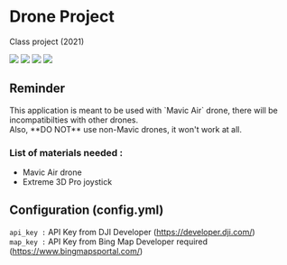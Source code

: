 # Drone Project
Class project (2021)

![](https://img.shields.io/github/issues/ZukiLTU/Portique_Project)
![](https://img.shields.io/github/forks/ZukiLTU/Portique_Project)
![](https://img.shields.io/github/stars/ZukiLTU/Portique_Project)
![](https://img.shields.io/github/license/ZukiLTU/Portique_Project)

## Reminder

<div class="rem">
<!--<img src = "" alt="">-->
This application is meant to be used with `Mavic Air` drone, there will be incompatibilties with other drones.
<br/>Also, **DO NOT** use non-Mavic drones, it won't work at all.
</div>



### List of materials needed :
<ul>
    <li>Mavic Air drone</li>
    <li>Extreme 3D Pro joystick</li>
</ul>

## Configuration (config.yml)
`api_key :` API Key from DJI Developer (https://developer.dji.com/)<br/>
`map_key :` API Key from Bing Map Developer required (https://www.bingmapsportal.com/)
